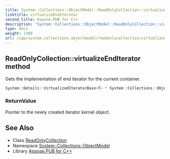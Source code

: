 ```yaml
---
title: System::Collections::ObjectModel::ReadOnlyCollection::virtualizeEndIterator method
linktitle: virtualizeEndIterator
second_title: Aspose.PUB for C++
description: 'System::Collections::ObjectModel::ReadOnlyCollection::virtualizeEndIterator method. Gets the implementation of end iterator for the current container in C++.'
type: docs
weight: 1300
url: /cpp/system.collections.objectmodel/readonlycollection/virtualizeenditerator/
---
```

## ReadOnlyCollection::virtualizeEndIterator method


Gets the implementation of end iterator for the current container.

```cpp
System::Details::VirtualizedIteratorBase<T> * System::Collections::ObjectModel::ReadOnlyCollection<T>::virtualizeEndIterator() override
```


### ReturnValue

Pointer to the newly created iterator kernel object.

## See Also

* Class [ReadOnlyCollection](../)
* Namespace [System::Collections::ObjectModel](../../)
* Library [Aspose.PUB for C++](../../../)

